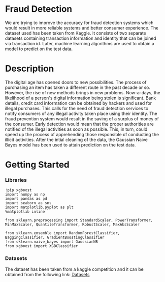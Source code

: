 # Fraud Detection
We are trying to improve the accuracy for fraud detection systems which would result in more reliable systems and better consumer experience. The dataset used has been taken from Kaggle. It consists of two separate datasets containing transaction information and identity that can be joined via transaction id. Later, machine learning algorithms are used to obtain a model to predict on the test data.

# Description

The digital age has opened doors to new possibilities. The process of purchasing an item has taken a different route in the past decade or so. However, the rise of new methods brings in new problems. Now-a-days, the likelihood of a person's digital information being stolen is significant. Bank details, credit card information can be obtained by hackers and used for illegal purchases. This calls for the need of fraud detection services to notify consumers of any illegal activity taken place using their identity. The fraud prevention system would result in the saving of a surplus of money of the consumer. Early detection would mean that the proper authorities are notified of the illegal activities as soon as possible. This, in turn, could speed up the process of apprehending those responsible of conducting the illicit activities. After the intial cleaning of the data, the Gaussian Naive Bayes model has been used to attain prediction on the test data.

# Getting Started
### Libraries

```
!pip xgboost
import numpy as np 
import pandas as pd
import seaborn as sns
import matplotlib.pyplot as plt
%matplotlib inline

from sklearn.preprocessing import StandardScaler, PowerTransformer, MinMaxScaler, QuantileTransformer, RobustScaler, MaxAbsScaler

from sklearn.ensemble import RandomForestClassifier, BaggingClassifier, GradientBoostingClassifier
from sklearn.naive_bayes import GaussianNB
from xgboost import XGBClassifier
```

### Datasets
The dataset has been taken from a kaggle competition and it can be obtained from the following link: [Datasets](https://www.kaggle.com/c/ieee-fraud-detection/data)


